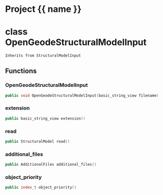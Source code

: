 <script setup>
import {useRoute} from 'vitepress'
const {path} = useRoute()
const tokens = path.split('/')
const words = tokens[2].split('-');
for (let i = 0; i < words.length; i++) {
    words[i] = words[i].charAt(0).toUpperCase() + words[i].slice(1);
    words[i] = words[i].replace('geode', 'Geode')
}
const name = words.join('-');
</script>
# Project {{ name }}

# class OpenGeodeStructuralModelInput


```cpp
Inherits from StructuralModelInput
```



## Functions

### OpenGeodeStructuralModelInput

```cpp
public void OpenGeodeStructuralModelInput(basic_string_view filename)
```


### extension

```cpp
public basic_string_view extension()
```


### read

```cpp
public StructuralModel read()
```


### additional_files

```cpp
public AdditionalFiles additional_files()
```


### object_priority

```cpp
public index_t object_priority()
```




